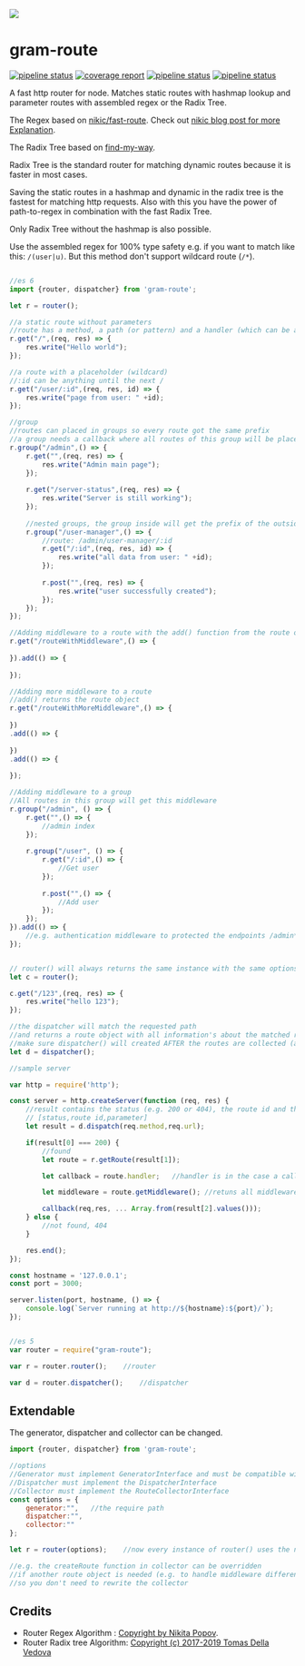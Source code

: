 [![](https://gitlab.com/grammm/php-gram/phpgram/raw/master/docs/img/Feather_writing.svg.png)](https://gitlab.com/grammm/jsgram/route)


# gram-route
[![pipeline status](https://gitlab.com/grammm/jsgram/route/badges/master/pipeline.svg)](https://gitlab.com/grammm/jsgram/route/-/commits/master) 
[![coverage report](https://gitlab.com/grammm/jsgram/route/badges/master/coverage.svg)](https://gitlab.com/grammm/jsgram/route/-/commits/master)
[![pipeline status](https://img.shields.io/npm/v/gram-route)](https://www.npmjs.com/package/gram-route)
[![pipeline status](https://img.shields.io/npm/l/gram-route)](https://gitlab.com/grammm/jsgram/route/-/blob/master/LICENSE)
  

A fast http router for node. Matches static routes with hashmap lookup and parameter routes with assembled regex or the Radix Tree.

The Regex based on  [nikic/fast-route](https://github.com/nikic/FastRoute). Check out [nikic blog post for more Explanation](http://nikic.github.io/2014/02/18/Fast-request-routing-using-regular-expressions.html).

The Radix Tree based on [find-my-way](https://github.com/delvedor/find-my-way).

Radix Tree is the standard router for matching dynamic routes because it is faster in most cases. 

Saving the static routes in a hashmap and dynamic in the radix tree is the fastest for matching http requests.
Also with this you have the power of path-to-regex in combination with the fast Radix Tree.

Only Radix Tree without the hashmap is also possible. 

Use the assembled regex for 100% type safety e.g. if you want to match like this: `/(user|u)`. But this method don't support wildcard route (`/*`).

````javascript

//es 6
import {router, dispatcher} from 'gram-route';

let r = router();

//a static route without parameters
//route has a method, a path (or pattern) and a handler (which can be anything)
r.get("/",(req, res) => {
	res.write("Hello world");
});

//a route with a placeholder (wildcard)
//:id can be anything until the next /
r.get("/user/:id",(req, res, id) => {
	res.write("page from user: " +id);
});

//group
//routes can placed in groups so every route got the same prefix
//a group needs a callback where all routes of this group will be placed
r.group("/admin",() => {
	r.get("",(req, res) => {
		res.write("Admin main page");
	});
	
	r.get("/server-status",(req, res) => {
		res.write("Server is still working");
	});
	
	//nested groups, the group inside will get the prefix of the outside group
	r.group("/user-manager",() => {
		//route: /admin/user-manager/:id
		r.get("/:id",(req, res, id) => {
			res.write("all data from user: " +id);
		});
		
		r.post("",(req, res) => {
			res.write("user successfully created");
		});
	});
});

//Adding middleware to a route with the add() function from the route object
r.get("/routeWithMiddleware",() => {
	
}).add(() => {
	
});

//Adding more middleware to a route
//add() returns the route object
r.get("/routeWithMoreMiddleware",() => {
	
})
.add(() => {
	
})
.add(() => {
	
});

//Adding middleware to a group
//All routes in this group will get this middleware
r.group("/admin", () => {
	r.get("",() => {
		//admin index
	});
	
	r.group("/user", () => {
		r.get("/:id",() => {
			//Get user
		});
		
		r.post("",() => {
			//Add user
		});
	});
}).add(() => {
	//e.g. authentication middleware to protected the endpoints /admin*
});


// router() will always returns the same instance with the same options (see Extendable)
let c = router();

c.get("/123",(req, res) => {
	res.write("hello 123");
});

//the dispatcher will match the requested path
//and returns a route object with all information's about the matched route and the paramter if the route where dynamic
//make sure dispatcher() will created AFTER the routes are collected (after all route collectors)
let d = dispatcher();

//sample server

var http = require('http');

const server = http.createServer(function (req, res) {
	//result contains the status (e.g. 200 or 404), the route id and the parameters
	// [status,route id,parameter]
	let result = d.dispatch(req.method,req.url);

	if(result[0] === 200) {
		//found
		let route = r.getRoute(result[1]);

		let callback = route.handler;	//handler is in the case a callback

		let middleware = route.getMiddleware();	//retuns all middleware to this route (group and route middleware) as an array

		callback(req,res, ... Array.from(result[2].values()));
	} else {
		//not found, 404
	}

	res.end();
});

const hostname = '127.0.0.1';
const port = 3000;

server.listen(port, hostname, () => {
	console.log(`Server running at http://${hostname}:${port}/`);
});
````

````javascript

//es 5
var router = require("gram-route");

var r = router.router();	//router

var d = router.dispatcher();	//dispatcher
````

## Extendable

The generator, dispatcher and collector can be changed.

````javascript
import {router, dispatcher} from 'gram-route';

//options
//Generator must implement GeneratorInterface and must be compatible with the dispatcher
//Dispatcher must implement the DispatcherInterface
//Collector must implement the RouteCollectorInterface
const options = {
	generator:"",	//the require path
	dispatcher:"",
	collector:""
};

let r = router(options);	//now every instance of router() uses the new options

//e.g. the createRoute function in collector can be overridden
//if another route object is needed (e.g. to handle middleware different)
//so you don't need to rewrite the collector  

````

## Credits

- Router Regex Algorithm : [Copyright by Nikita Popov](https://github.com/nikic/FastRoute/blob/master/LICENSE).
- Router Radix tree Algorithm: [Copyright (c) 2017-2019 Tomas Della Vedova](https://github.com/delvedor/find-my-way/blob/master/LICENSE)